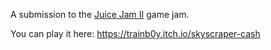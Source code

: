 A submission to the [Juice Jam II](https://itch.io/jam/gdb-juice-jam-ii) game jam.

You can play it here: https://trainb0y.itch.io/skyscraper-cash

